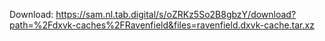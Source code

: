 Download: https://sam.nl.tab.digital/s/oZRKz5So2B8gbzY/download?path=%2Fdxvk-caches%2FRavenfield&files=ravenfield.dxvk-cache.tar.xz
